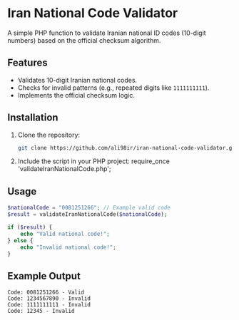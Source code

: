 # Iran National Code Validator
A simple PHP function to validate Iranian national ID codes (10-digit numbers) based on the official checksum algorithm.

## Features
- Validates 10-digit Iranian national codes.
- Checks for invalid patterns (e.g., repeated digits like `1111111111`).
- Implements the official checksum logic.

## Installation
1. Clone the repository:
   ```bash
   git clone https://github.com/ali98ir/iran-national-code-validator.git
	```
	
2. Include the script in your PHP project:
   require_once 'validateIranNationalCode.php';
   
   
## Usage
```php
$nationalCode = "0081251266"; // Example valid code
$result = validateIranNationalCode($nationalCode);

if ($result) {
    echo "Valid national code!";
} else {
    echo "Invalid national code!";
}
```

## Example Output
```
Code: 0081251266 - Valid
Code: 1234567890 - Invalid
Code: 1111111111 - Invalid
Code: 12345 - Invalid
```
